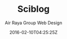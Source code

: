 ---
title: "Sciblog"
github: https://github.com/airrayagroupwebdesign/sciblog
demo: http://sciblog.yourfreebies.org/
author: Air Raya Group Web Design

ssg:
  - Jekyll
cms:
  - No Cms
date: 2016-02-10T04:25:25Z
github_branch: master
stale: true
---